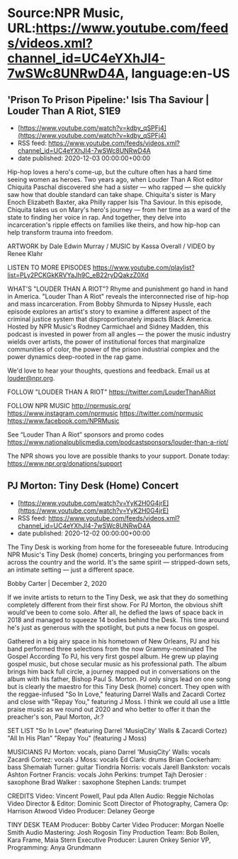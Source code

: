# Source:NPR Music, URL:https://www.youtube.com/feeds/videos.xml?channel_id=UC4eYXhJI4-7wSWc8UNRwD4A, language:en-US

## 'Prison To Prison Pipeline:' Isis Tha Saviour | Louder Than A Riot, S1E9
 - [https://www.youtube.com/watch?v=kdby_qSPFj4](https://www.youtube.com/watch?v=kdby_qSPFj4)
 - RSS feed: https://www.youtube.com/feeds/videos.xml?channel_id=UC4eYXhJI4-7wSWc8UNRwD4A
 - date published: 2020-12-03 00:00:00+00:00

Hip-hop loves a hero's come-up, but the culture often has a hard time seeing women as heroes. Two years ago, when Louder Than A Riot editor Chiquita Paschal discovered she had a sister — who rapped — she quickly saw how that double standard can take shape. Chiquita's sister is Mary Enoch Elizabeth Baxter, aka Philly rapper Isis Tha Saviour. In this episode, Chiquita takes us on Mary's hero's journey — from her time as a ward of the state to finding her voice in rap. And together, they delve into incarceration's ripple effects on families like theirs, and how hip-hop can help transform trauma into freedom. 

ARTWORK by Dale Edwin Murray / MUSIC by Kassa Overall / VIDEO by Renee Klahr

LISTEN TO MORE EPISODES
https://www.youtube.com/playlist?list=PLy2PCKGkKRVYaJh9C_eB22ryDQakzZ0Xd

WHAT'S "LOUDER THAN A RIOT"?
Rhyme and punishment go hand in hand in America. "Louder Than A Riot" reveals the interconnected rise of hip-hop and mass incarceration. From Bobby Shmurda to Nipsey Hussle, each episode explores an artist's story to examine a different aspect of the criminal justice system that disproportionately impacts Black America. Hosted by NPR Music's Rodney Carmichael and Sidney Madden, this podcast is invested in power from all angles — the power the music industry wields over artists, the power of institutional forces that marginalize communities of color, the power of the prison industrial complex and the power dynamics deep-rooted in the rap game.

We'd love to hear your thoughts, questions and feedback. Email us at louder@npr.org.

FOLLOW "LOUDER THAN A RIOT"
https://twitter.com/LouderThanARiot

FOLLOW NPR MUSIC
http://nprmusic.org/
https://www.instagram.com/nprmusic
https://twitter.com/nprmusic
https://www.facebook.com/NPRMusic

See “Louder Than A Riot” sponsors and promo codes
https://www.nationalpublicmedia.com/podcastsponsors/louder-than-a-riot/

The NPR shows you love are possible thanks to your support. Donate today: https://www.npr.org/donations/support

## PJ Morton: Tiny Desk (Home) Concert
 - [https://www.youtube.com/watch?v=YyK2H0G4jrE](https://www.youtube.com/watch?v=YyK2H0G4jrE)
 - RSS feed: https://www.youtube.com/feeds/videos.xml?channel_id=UC4eYXhJI4-7wSWc8UNRwD4A
 - date published: 2020-12-02 00:00:00+00:00

The Tiny Desk is working from home for the foreseeable future. Introducing NPR Music's Tiny Desk (home) concerts, bringing you performances from across the country and the world. It's the same spirit — stripped-down sets, an intimate setting — just a different space.



Bobby Carter | December 2, 2020

If we invite artists to return to the Tiny Desk, we ask that they do something completely different from their first show. For PJ Morton, the obvious shift would've been to come solo. After all, he defied the laws of space back in 2018 and managed to squeeze 14 bodies behind the Desk. This time around he's just as generous with the spotlight, but puts a new focus on gospel.


Gathered in a big airy space in his hometown of New Orleans, PJ and his band performed three selections from the now Grammy-nominated The Gospel According To PJ, his very first gospel album. He grew up playing gospel music, but chose secular music as his professional path. The album brings him back full circle, a journey mapped out in conversations on the album with his father, Bishop Paul S. Morton.
PJ only sings lead on one song but is clearly the maestro for this Tiny Desk (home) concert. They open with the reggae-infused "So In Love," featuring Darrel Walls and Zacardi Cortez and close with "Repay You," featuring J Moss. I think we could all use a little praise music as we round out 2020 and who better to offer it than the preacher's son, Paul Morton, Jr.?

SET LIST
"So In Love" (featuring Darrel 'MusiqCity' Walls & Zacardi Cortez)
"All In His Plan"
"Repay You" (featuring J Moss)


MUSICIANS
PJ Morton: vocals, piano
Darrel 'MusiqCity' Walls: vocals
Zacardi Cortez: vocals
J Moss: vocals
Ed Clark: drums
Brian Cockerham: bass
Shemaiah Turner: guitar
Tiondria Norris: vocals
Jarell Bankston: vocals
Ashton Fortner Francis: vocals
John Perkins: trumpet
Tajh Derosier : saxophone
Brad Walker : saxophone
Stephen Lands: trumpet


CREDITS
Video: Vincent Powell, Paul pda Allen
Audio: Reggie Nicholas
Video Director & Editor: Dominic Scott
Director of Photography, Camera Op: Harrison Atwood
Video Producer: Delaney George


TINY DESK TEAM
Producer: Bobby Carter
Video Producer: Morgan Noelle Smith
Audio Mastering: Josh Rogosin
Tiny Production Team: Bob Boilen, Kara Frame, Maia Stern
Executive Producer: Lauren Onkey
Senior VP, Programming: Anya Grundmann

